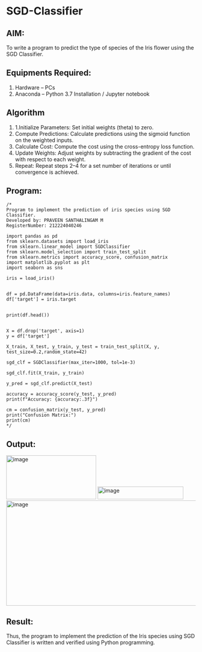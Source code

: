# SGD-Classifier
## AIM:
To write a program to predict the type of species of the Iris flower using the SGD Classifier.

## Equipments Required:
1. Hardware – PCs
2. Anaconda – Python 3.7 Installation / Jupyter notebook

## Algorithm
1. 1.Initialize Parameters: Set initial weights (theta) to zero.
2. Compute Predictions: Calculate predictions using the sigmoid function on the weighted inputs.
3. Calculate Cost: Compute the cost using the cross-entropy loss function.
4. Update Weights: Adjust weights by subtracting the gradient of the cost with respect to each weight.
5. Repeat: Repeat steps 2–4 for a set number of iterations or until convergence is achieved.
## Program:
```
/*
Program to implement the prediction of iris species using SGD Classifier.
Developed by: PRAVEEN SANTHALINGAM M
RegisterNumber: 212224040246

import pandas as pd
from sklearn.datasets import load_iris
from sklearn.linear_model import SGDClassifier
from sklearn.model_selection import train_test_split
from sklearn.metrics import accuracy_score, confusion_matrix
import matplotlib.pyplot as plt
import seaborn as sns

iris = load_iris()


df = pd.DataFrame(data=iris.data, columns=iris.feature_names)
df['target'] = iris.target


print(df.head())


X = df.drop('target', axis=1)
y = df['target']

X_train, X_test, y_train, y_test = train_test_split(X, y, test_size=0.2,random_state=42)

sgd_clf = SGDClassifier(max_iter=1000, tol=1e-3)

sgd_clf.fit(X_train, y_train)

y_pred = sgd_clf.predict(X_test)

accuracy = accuracy_score(y_test, y_pred)
print(f"Accuracy: {accuracy:.3f}")

cm = confusion_matrix(y_test, y_pred)
print("Confusion Matrix:")
print(cm)
*/
```

## Output:
<img width="239" height="117" alt="image" src="https://github.com/user-attachments/assets/512980a5-2515-4853-b1ca-2fe1ee22a7d0" />

<img width="228" height="34" alt="image" src="https://github.com/user-attachments/assets/ff145ac5-c031-4d19-b5f7-1a87226b6ded" />

<img width="781" height="280" alt="image" src="https://github.com/user-attachments/assets/a78e081d-8602-41be-aa24-ba8a0e4f40bb" />



## Result:
Thus, the program to implement the prediction of the Iris species using SGD Classifier is written and verified using Python programming.
